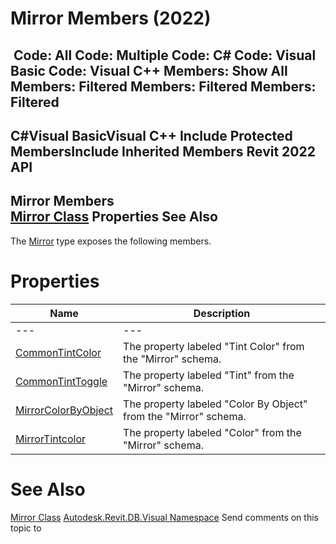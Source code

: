 # Mirror Members (2022)

﻿
 Code: All Code: Multiple Code: C# Code: Visual Basic Code: Visual C++  Members: Show All Members: Filtered Members: Filtered Members: Filtered   
---  
C#Visual BasicVisual C++
Include Protected MembersInclude Inherited Members
Revit 2022 API  
---  
Mirror Members  
[Mirror Class](33b7a72f-3540-6c87-02aa-84699737f431.md "Mirror Class") Properties See Also  
---  
The [Mirror](33b7a72f-3540-6c87-02aa-84699737f431.md "Mirror Class") type exposes the following members.
# Properties
| Name | Description |
| --- | --- |
| --- | --- | --- |
| [CommonTintColor](2db42e4a-dd06-8d72-3198-8527c70d2d26.md "CommonTintColor Property") | The property labeled "Tint Color" from the "Mirror" schema. |
| [CommonTintToggle](cf99b544-7884-b3f7-963c-883b0b71e4fc.md "CommonTintToggle Property") | The property labeled "Tint" from the "Mirror" schema. |
| [MirrorColorByObject](802921a5-2f13-ed30-e3cc-7def3fdb9b85.md "MirrorColorByObject Property") | The property labeled "Color By Object" from the "Mirror" schema. |
| [MirrorTintcolor](dcb703ca-aae0-214e-c003-ad5d9c68ac6d.md "MirrorTintcolor Property") | The property labeled "Color" from the "Mirror" schema. |

# See Also
[Mirror Class](33b7a72f-3540-6c87-02aa-84699737f431.md "Mirror Class")
[Autodesk.Revit.DB.Visual Namespace](f5a10581-6ac2-be19-0e32-f87d05bc8b83.md "Autodesk.Revit.DB.Visual Namespace")
Send comments on this topic to 